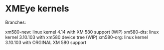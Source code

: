 # XMEye kernels
Branches:

xm580-new: linux kernel 4.14 with XM 580 support (WIP)
xm580-dts: linux kernel 3.10.103 with xm580 device tree (WIP)
xm580-org: linux kernel 3.10.103 with ORGINAL XM 580 support